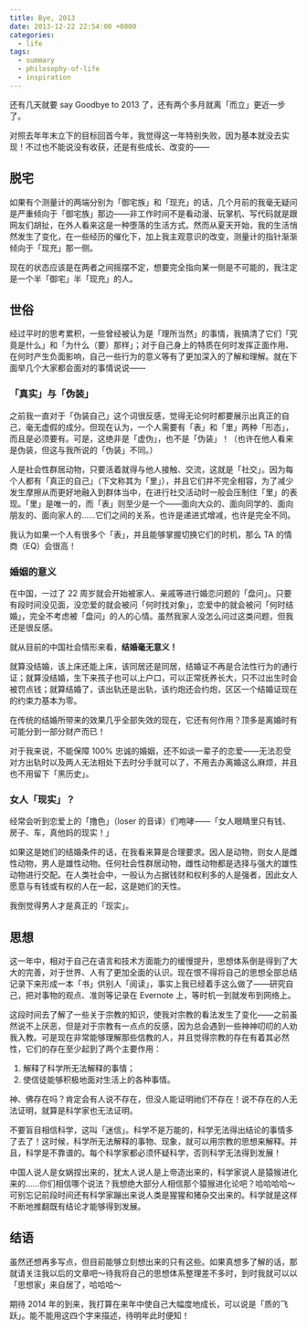 ```yaml
---
title: Bye, 2013
date: 2013-12-22 22:54:00 +0800
categories:
  - life
tags:
  - summary
  - philosophy-of-life
  - inspiration
---
```


还有几天就要 say Goodbye to 2013 了，还有两个多月就离「而立」更近一步了。

对照去年年末立下的目标回首今年，我觉得这一年特别失败，因为基本就没去实现！不过也不能说没有收获，还是有些成长、改变的——

## 脱宅

如果有个测量计的两端分别为「御宅族」和「现充」的话，几个月前的我毫无疑问是严重倾向于「御宅族」那边——非工作时间不是看动漫、玩掌机、写代码就是跟网友们胡扯，在外人看来这是一种堕落的生活方式。然而从夏天开始，我的生活悄然发生了变化，在一些经历的催化下，加上我主观意识的改变，测量计的指针渐渐倾向于「现充」那一侧。

现在的状态应该是在两者之间摇摆不定，想要完全指向某一侧是不可能的，我注定是一个半「御宅」半「现充」的人。

## 世俗

经过平时的思考累积，一些曾经被认为是「理所当然」的事情，我搞清了它们「究竟是什么」和「为什么（要）那样」；对于自己身上的特质在何时发挥正面作用、在何时产生负面影响，自己一些行为的意义等有了更加深入的了解和理解。就在下面举几个大家都会面对的事情说说——

### 「真实」与「伪装」

之前我一直对于「伪装自己」这个词很反感，觉得无论何时都要展示出真正的自己，毫无虚假的成分。但现在认为，一个人需要有「表」和「里」两种「形态」，而且是必须要有。可是，这绝非是「虚伪」，也不是「伪装」！（也许在他人看来是伪装，但这与我所说的「伪装」不同。）

人是社会性群居动物，只要活着就得与他人接触、交流，这就是「社交」。因为每个人都有「真正的自己」（下文称其为「里」），并且它们并不完全相容，为了减少发生摩擦从而更好地融入到群体当中，在进行社交活动时一般会压制住「里」的表现。「里」是唯一的，而「表」则至少是一个——面向大众的、面向同学的、面向朋友的、面向家人的……它们之间的关系，也许是递进式增减，也许是完全不同。

我认为如果一个人有很多个「表」，并且能够掌握切换它们的时机，那么 TA 的情商（EQ）会很高！

### 婚姻的意义

在中国，一过了 22 周岁就会开始被家人、亲戚等进行婚恋问题的「盘问」。只要有段时间没见面，没恋爱的就会被问「何时找对象」，恋爱中的就会被问「何时结婚」，完全不考虑被「盘问」的人的心情。虽然我家人没怎么问过这类问题，但我还是很反感。

就从目前的中国社会情形来看，**结婚毫无意义！**

就算没结婚，该上床还能上床，该同居还是同居，结婚证不再是合法性行为的通行证；就算没结婚，生下来孩子也可以上户口，可以正常抚养长大，只不过出生时会被罚点钱；就算结婚了，该出轨还是出轨，该约炮还会约炮，区区一个结婚证现在的约束力基本为零。

在传统的结婚所带来的效果几乎全部失效的现在，它还有何作用？顶多是离婚时有可能分到一部分财产而已！

对于我来说，不能保障 100% 忠诚的婚姻，还不如谈一辈子的恋爱——无法忍受对方出轨时以及两人无法相处下去时分手就可以了，不用去办离婚这么麻烦，并且也不用留下「黑历史」。

### 女人「现实」？

经常会听到恋爱上的「撸色」（loser 的音译）们咆哮——「女人眼睛里只有钱、房子、车，真他妈的现实！」

如果这是她们的结婚条件的话，在我看来算是合理要求。因人是动物，则女人是雌性动物，男人是雄性动物。任何社会性群居动物，雌性动物都是选择与强大的雄性动物进行交配。在人类社会中，一般认为占据钱财和权利多的人是强者，因此女人愿意与有钱或有权的人在一起，这是她们的天性。

我倒觉得男人才是真正的「现实」。

## 思想

这一年中，相对于自己在语言和技术方面能力的缓慢提升，思想体系倒是得到了大大的完善，对于世界、人有了更加全面的认识。现在恨不得将自己的思想全部总结记录下来形成一本「书」供别人「阅读」，事实上我已经着手这么做了——研究自己，把对事物的观点、准则等记录在 Evernote 上，等时机一到就发布到网络上。

这段时间去了解了一些关于宗教的知识，使我对宗教的看法发生了变化——之前虽然说不上厌恶，但是对于宗教有一点点的反感，因为总会遇到一些神神叨叨的人劝我入教。可是现在非常能够理解那些信教的人，并且觉得宗教的存在有着其必然性，它们的存在至少起到了两个主要作用：

1. 解释了科学所无法解释的事情；
2. 使信徒能够积极地面对生活上的各种事情。

神、佛存在吗？肯定会有人说不存在，但没人能证明祂们不存在！说不存在的人无法证明，就算是科学家也无法证明。

不要盲目相信科学，这叫「迷信」。科学不是万能的，科学无法得出结论的事情多了去了！这时候，科学所无法解释的事物、现象，就可以用宗教的思想来解释。并且，科学是不靠谱的。每个科学家都必须怀疑科学，否则科学无法得到发展！

中国人说人是女娲捏出来的，犹太人说人是上帝造出来的，科学家说人是猿猴进化来的……你们相信哪个说法？我想绝大部分人相信那个猿猴进化论吧？哈哈哈哈～可别忘记前段时间还有科学家蹦出来说人类是猩猩和猪杂交出来的。科学就是这样不断地推翻既有结论才能够得到发展。

## 结语

虽然还想再多写点，但目前能够立刻想出来的只有这些。如果真想多了解的话，那就请关注我以后的文章吧～待我将自己的思想体系整理差不多时，到时我就可以以「思想家」来自居了，哈哈哈～

期待 2014 年的到来，我打算在来年中使自己大幅度地成长，可以说是「质的飞跃」。能不能用这四个字来描述，待明年此时便知！
